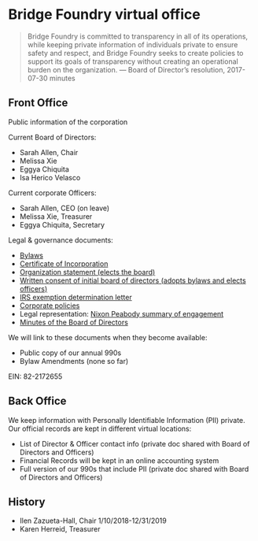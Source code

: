 # Bridge Foundry virtual office

> Bridge Foundry is committed to transparency in all of its operations, while keeping private information of individuals private to ensure safety and respect, and Bridge Foundry seeks to create policies to support its goals of transparency without creating an operational burden on the organization.
— Board of Director’s resolution, 2017-07-30 minutes

## Front Office

Public information of the corporation

Current Board of Directors:

* Sarah Allen, Chair
* Melissa Xie
* Eggya Chiquita
* Isa Herico Velasco

Current corporate Officers:

* Sarah Allen, CEO (on leave)
* Melissa Xie, Treasurer
* Eggya Chiquita, Secretary

Legal & governance documents:

* [Bylaws](https://drive.google.com/file/d/1DCZzsid3boBnBTu2g2T87rSlANTPZgne/view?usp=sharing)
* [Certificate of Incorporation](https://drive.google.com/file/d/0B15PjYEwl2GNYzVvWURteXZMM00/view?resourcekey=0-_e-7ofdW6N4ipluU2hDFiA)
* [Organization statement (elects the board)](https://drive.google.com/file/d/0B15PjYEwl2GNUktDdjV5eEZXRVU/view?resourcekey=0-740HNT402w4pKpNvYzYCTA)
* [Written consent of initial board of directors (adopts bylaws and elects officers)](https://drive.google.com/file/d/0BzPWVMj9wWa6dFFZV2ZtUU9UM2s/view)
* [IRS exemption determination letter](https://drive.google.com/file/d/0B15PjYEwl2GNY2JzT1JIblZpdnM/view?resourcekey=0-24nPoHCexmySZ-EgWpEyJg)
* [Corporate policies](policy)
* Legal representation: [Nixon Peabody summary of engagement](https://docs.google.com/document/d/1FfLTCkzP1OfdgahDmlztjCIqAurYzwzkjgug5fXxjkM/view)
* [Minutes of the Board of Directors](https://drive.google.com/drive/folders/0BzPWVMj9wWa6MVhCTGo5b1hwLVk?resourcekey=0-GpK-TEnnXU_A3W_7LCk_gA)

We will link to these documents when they become available:

* Public copy of our annual 990s
* Bylaw Amendments (none so far)

EIN: 82-2172655

## Back Office

We keep information with Personally Identifiable Information (PII) private.  Our official records are kept in different virtual locations:

* List of Director & Officer contact info (private doc shared with Board of Directors and Officers)
* Financial Records will be kept in an online accounting system
* Full version of our 990s that include PII (private doc shared with Board of Directors and Officers)

## History

* Ilen Zazueta-Hall, Chair 1/10/2018-12/31/2019
* Karen Herreid, Treasurer

